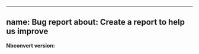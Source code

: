 ______________________________________________________________________

## name: Bug report about: Create a report to help us improve

<!--- Description --->

<!--- Can you list steps to reproduce this issue? --->

<!--- Can you, if possible, please attach a minimum notebook that reproduces this issue on conversion?
You may need to attach the .ipynb as a .txt --->

<!--- Can you attach screenshots if relevant? --->

<!--- Are you running the latest version of nbconvert? --->

**Nbconvert version:**
